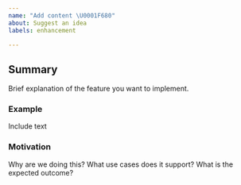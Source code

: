 ```yaml
---
name: "Add content \U0001F680"
about: Suggest an idea
labels: enhancement

---
```


## Summary
Brief explanation of the feature you want to implement.

### Example
Include text

### Motivation
Why are we doing this? What use cases does it support? What is the expected outcome?
